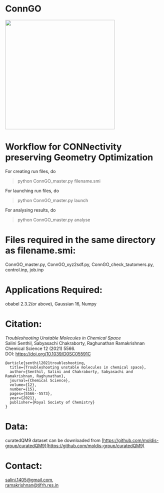 # ConnGO

<a>
<img src="https://github.com/raghurama123/ConnGO/blob/master/conngo.gif"  height="350">
</a>

Workflow for CONNectivity preserving Geometry Optimization
==========================================================

For creating run files, do
> python ConnGO_master.py  filename.smi


For launching run files, do
> python ConnGO_master.py launch


For analysing results, do
> python  ConnGO_master.py  analyse


Files required in the same directory as filename.smi:
=====================================================
ConnGO_master.py,
ConnGO_xyz2sdf.py,
ConnGO_check_tautomers.py,
control.inp,
job.inp

Applications Required:
=======================
obabel 2.3.2(or above),
Gaussian 16,
Numpy

Citation:
=========
_Troubleshooting Unstable Molecules in Chemical Space_   
Salini Senthil, Sabyasachi Chakraborty, Raghunathan Ramakrishnan    
Chemical Science 12 (2021) 5566.    
DOI: https://doi.org/10.1039/D0SC05591C  

```
@article{senthil2021troubleshooting,
  title={Troubleshooting unstable molecules in chemical space},
  author={Senthil, Salini and Chakraborty, Sabyasachi and Ramakrishnan, Raghunathan},
  journal={Chemical Science},
  volume={12},
  number={15},
  pages={5566--5573},
  year={2021},
  publisher={Royal Society of Chemistry}
}
```


Data:
=====
curatedQM9 dataset can be downloaded from [https://github.com/moldis-group/curatedQM9](https://github.com/moldis-group/curatedQM9)
  
Contact:
========
salini.1405@gmail.com,  
ramakrishnan@tifrh.res.in


</div>
